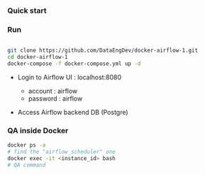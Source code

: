 ### Quick start

### Run

```bash

git clone https://github.com/DataEngDev/docker-airflow-1.git
cd docker-airflow-1
docker-compose -f docker-compose.yml up -d
```
- Login to Airflow UI : localhost:8080
	- account : airflow
	- password : airflow

- Access Airflow backend DB (Postgre)


### QA inside Docker
```bash
docker ps -a 
# find the "airflow_scheduler" one 
docker exec -it <instance_id> bash
# QA command
```